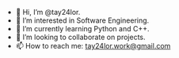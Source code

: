 - 👋 Hi, I’m @tay24lor.
- 👀 I’m interested in Software Engineering.
- 🌱 I’m currently learning Python and C++.
- 💞️ I’m looking to collaborate on projects.
- 📫 How to reach me: tay24lor.work@gmail.com

<!---
tay24lor/tay24lor is a ✨ special ✨ repository because its `README.md` (this file) appears on your GitHub profile.
You can click the Preview link to take a look at your changes.
--->
